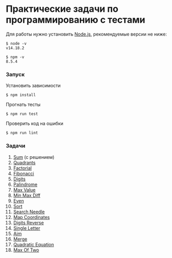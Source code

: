 # Практические задачи по программированию c тестами

Для работы нужно установить [Node.js](https://nodejs.org/), рекомендуемые версии не ниже:
```
$ node -v
v14.18.2

$ npm -v
8.5.4
```

### Запуск

Установить зависимости
```
$ npm install
```

Прогнать тесты
```
$ npm run test
```

Проверить код на ошибки
```
$ npm run lint
```

### Задачи

1. [Sum](src/sum/index.md) (с решением)
1. [Quadrants](src/quadrants/index.md)
1. [Factorial](src/factorial/index.md)
1. [Fibonacci](src/fibonacci/index.md)
1. [Digits](src/digits/index.md)
1. [Palindrome](src/palindrome/index.md)
1. [Max Value](src/max-value/index.md)
1. [Min Max Diff](src/min-max-diff/index.md)
1. [Even](src/even/index.md)
1. [Sort](src/sort/index.md)
1. [Search Needle](src/search-needle/index.md)
1. [Map Coordinates](src/map-coordinates/index.md)
1. [Digits Reverse](src/digits-reverse/index.md)
1. [Single Letter](src/single-letter/index.md)
1. [Aim](src/aim/index.md)
1. [Merge](src/merge/index.md)
1. [Quadratic Equation](src/quadratic-equation/index.md)
1. [Max Of Two](src/max-of-two/index.md)

